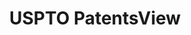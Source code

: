 ---
layout: default
bigquery: https://console.cloud.google.com/bigquery?p=patents-public-data&d=patentsview&page=dataset
citation: Attribution should be given to PatentsView for use, distribution, or derivative
  works.
code: https://github.com/CSSIP-AIR/PatentsView-Code-Snippets/
contributors: USPTO
cost: None
description: 'PatentsView includes US patent data including raw data (summaries, applications,
  pregrant applications), disambugations of inventors and assignees, and inventor
  gender estimates.  Also foreign priority data, # of figures and sheets, and government
  interest statements.'
documentation: https://patentsview.org/query/builder-faqs
last_edit: Mon, 04 Apr 2022 19:02:57 GMT
location: https://patentsview.org/
maintained_by: USPTO
record_creation_timestamp: 12/2/2020 17:20:46
schema_fields: '[''doc_type'', ''contract_award_number'', ''sector_title'', ''level_two'',
  ''disamb_inventor_id_20200929'', ''citation_id'', ''abstract'', ''disamb_assignee_id_20191231'',
  ''kind'', ''disamb_assignee_id_20181127'', ''group'', ''name_first'', ''mainclass_id'',
  ''disamb_assignee_id_20190820'', ''country_transformed'', ''ipc_version_indicator'',
  ''disamb_inventor_id_20200331'', ''city'', ''disamb_inventor_id_20191008'', ''subgroup'',
  ''_102_date'', ''term_extension'', ''inventor_id'', ''doctype'', ''subcategory_id'',
  ''longitude'', ''filename'', ''application_id'', ''text'', ''state_fips'', ''disamb_inventor_id_20201229'',
  ''organization_id'', ''applicant_type'', ''ipc_class'', ''county_fips'', ''rel_id'',
  ''reldocno'', ''lname'', ''field_title'', ''variety'', ''length'', ''classification_level'',
  ''number'', ''subgroup_id'', ''term_grant'', ''group_id'', ''name'', ''section_id'',
  ''disamb_assignee_id_20190312'', ''rawinventor_id'', ''male'', ''subsection_id'',
  ''disamb_assignee_id_20200929'', ''gi_statement'', ''f371_date'', ''category_id'',
  ''level_one'', ''section'', ''sequence'', ''state'', ''subclass_id'', ''disamb_inventor_id_20170808'',
  ''date'', ''disamb_inventor_id_20190820'', ''num'', ''exemplary'', ''disamb_inventor_id_20181127'',
  ''_371_date'', ''role'', ''uuid'', ''symbol_position'', ''classification_status'',
  ''disamb_inventor_id_20171003'', ''publication_number'', ''type'', ''field_id'',
  ''num_figures'', ''disclaimer_date'', ''disamb_inventor_id_20171226'', ''dependent'',
  ''category'', ''name_last'', ''num_sheets'', ''classification_data_source'', ''lapse_of_patent'',
  ''disamb_inventor_id_20170307'', ''rawassignee_id'', ''rule_47'', ''withdrawn'',
  ''level_three'', ''f102_date'', ''rawlocation_id'', ''disamb_inventor_id_20191231'',
  ''term_disclaimer'', ''county'', ''assignee_id'', ''id'', ''location_id'', ''male_flag'',
  ''disamb_inventor_id_20190312'', ''disamb_inventor_id_20180528'', ''title'', ''fname'',
  ''country'', ''disamb_assignee_id_20200630'', ''classification_value'', ''relkind'',
  ''organization'', ''disamb_assignee_id_20191008'', ''subclass'', ''disamb_inventor_id_20200630'',
  ''main_group'', ''designation'', ''latin_name'', ''num_claims'', ''patent_id'',
  ''status'', ''disamb_assignee_id_20200331'', ''attribution_status'', ''lawyer_id'',
  ''latitude'', ''deceased'', ''latlong'', ''series_code'', ''action_date'']'
shortname: patentsview
tags:
- disambiguation
- United States
- gender
terms_of_use: Creative Commons Attribution 4.0 International License.
timeframe: 1963-1999
title: USPTO PatentsView
uuid: cf1780b1-e265-4e49-8d1d-83b9cfe0fd9a
---